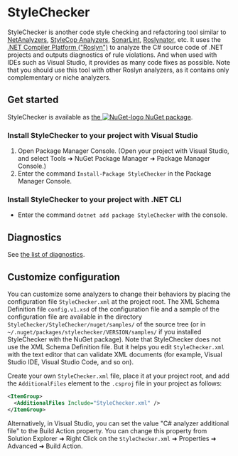 # StyleChecker

StyleChecker is another code style checking and refactoring tool similar to
[NetAnalyzers][netanalyzers], [StyleCop Analyzers][stylecopanalyzers],
[SonarLint][sonarlint], [Roslynator][roslynator], etc. It uses the
[.NET Compiler Platform ("Roslyn")][roslyn] to analyze the C# source code of
.NET projects and outputs diagnostics of rule violations. And when used with
IDEs such as Visual Studio, it provides as many code fixes as possible. Note
that you should use this tool with other Roslyn analyzers, as it contains only
complementary or niche analyzers.

## Get started

StyleChecker is available as [the ![NuGet-logo][nuget-logo] NuGet
package][nuget-stylechecker].

### Install StyleChecker to your project with Visual Studio

1. Open Package Manager Console. (Open your project with Visual Studio, and
   select Tools &#x279c; NuGet Package Manager &#x279c; Package Manager
   Console.)
2. Enter the command `Install-Package StyleChecker` in the Package Manager
   Console.

### Install StyleChecker to your project with .NET CLI

- Enter the command `dotnet add package StyleChecker` with the console.

## Diagnostics

See [the list of diagnostics](doc/rules).

## Customize configuration

You can customize some analyzers to change their behaviors by placing the
configuration file `StyleChecker.xml` at the project root. The XML Schema
Definition file `config.v1.xsd` of the configuration file and a sample of the
configuration file are available in the directory
`StyleChecker/StyleChecker/nuget/samples/` of the source tree (or in
`~/.nuget/packages/stylechecker/VERSION/samples/` if you installed StyleChecker
with the NuGet package). Note that StyleChecker does not use the XML Schema
Definition file. But it helps you edit `StyleChecker.xml` with the text editor
that can validate XML documents (for example, Visual Studio IDE, Visual Studio
Code, and so on).

Create your own `StyleChecker.xml` file, place it at your project root, and add
the `AdditionalFiles` element to the `.csproj` file in your project as follows:

```xml
<ItemGroup>
  <AdditionalFiles Include="StyleChecker.xml" />
</ItemGroup>
```

Alternatively, in Visual Studio, you can set the value "C# analyzer additional
file" to the Build Action property. You can change this property from Solution
Explorer &#x279c; Right Click on the `StyleChecker.xml` &#x279c; Properties
&#x279c; Advanced &#x279c; Build Action.

[roslyn]: https://github.com/dotnet/roslyn
[netanalyzers]: https://www.nuget.org/packages/Microsoft.CodeAnalysis.NetAnalyzers
[stylecopanalyzers]: https://github.com/DotNetAnalyzers/StyleCopAnalyzers
[sonarlint]: https://github.com/SonarSource/sonarlint-visualstudio
[roslynator]: https://github.com/JosefPihrt/Roslynator
[nuget-stylechecker]: https://www.nuget.org/packages/StyleChecker/
[nuget-logo]: https://maroontress.github.io/images/NuGet-logo.png
